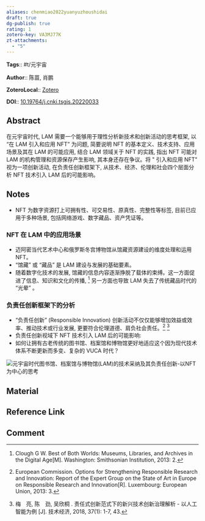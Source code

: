 ```yaml
---
aliases: chenmiao2022yuanyuzhoushidai
draft: true
dg-publish: true
rating: 1
zotero-key: VA3MJ77K
zt-attachments:
  - "5"
---
```


**Tags**:: #t/元宇宙 

**Author**:: 陈苗, 肖鹏 

**ZoteroLocal**:: [Zotero](zotero://select/library/items/VA3MJ77K)

**DOI**:: [10.19764/j.cnki.tsgjs.20220033](https://kns.cnki.net/KCMS/detail/detail.aspx?dbcode=CJFD&dbname=CJFDLAST2022&filename=TSGJ202201016&v=)

## Abstract

在元宇宙时代, LAM 需要一个能够用于理性分析新技术和创新活动的思考框架, 以 “在 LAM 引入和应用 NFT” 为问题, 简要说明 NFT 的基本定义、技术支持、应用场景及其在 LAM 的可能应用, 结合 LAM 领域关于 NFT 的实践, 指出 NFT 可能对 LAM 的机构管理和资源保存产生影响, 其本身还存在争议。将 " 引入和应用 NFT" 视为一项创新活动, 在负责任创新框架下, 从技术、经济、伦理和社会四个层面分析 NFT 技术引入 LAM 后的可能影响。

## Notes

- NFT 为数字资源打上可拥有性、可交易性、原真性、完整性等标签, 目前已应用于多种场景, 包括网络游戏、数字藏品、资产凭证等。

### NFT 在 LAM 中的应用场景

- 迈阿密当代艺术中心和俄罗斯冬宫博物馆从馆藏资源建设的维度处理和运用 NFT。
- “馆藏” 或 “藏品” 是 LAM 建设与发展的基础要素。
- 随着数字化技术的发展, 馆藏的信息内容逐渐挣脱了载体的束缚。这一方面促进了信息、知识和文化的传播, [^1] 另一方面也导致 LAM 失去了传统藏品时代的 “光晕” 。

### 负责任创新框架下的分析

- “负责任创新” (Responsible Innovation) 创新活动不仅仅能够增加效益或效率、推动技术或行业发展, 更要符合伦理道德、肩负社会责任。[^2] [^3]
- 负责任创新视域下 NFT 技术引入 LAM 后的可能影响: 
- 如何让拥有古老传统的图书馆、档案馆和博物馆更好地适应这个因为现代技术体系不断更新而多变、复杂的 VUCA 时代？

![元宇宙时代图书馆、档案馆与博物馆(LAM)的技术采纳及其负责任创新-以NFT为中心的思考](https://img.ractive.site/ominivore/i/2024-07/1a880f8f5ec9d0ef3639d91e6b3f74ea.png)

## Material

## Reference Link

## Comment

[^1]: Clough G W. Best of Both Worlds: Museums, Libraries, and Archives in the Digital Age[M]. Washington: Smithsonian Institution, 2013: 2.
[^2]: European Commission. Options for Strengthening Responsible Research and Innovation: Report of the Expert Group on the State of Art in Europe on Responsible Research and Innovation[R]. Luxembourg: European Union, 2013: 3.
[^3]: 梅　亮, 陈　劲, 吴欣桐 . 责任式创新范式下的新兴技术创新治理解析 - 以人工智能为例 [J]. 技术经济, 2018, 37(1): 1-7, 43.
